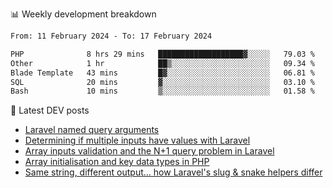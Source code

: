 📊 Weekly development breakdown
<!--START_SECTION:waka-->

```txt
From: 11 February 2024 - To: 17 February 2024

PHP              8 hrs 29 mins   ███████████████████▓░░░░░   79.03 %
Other            1 hr            ██▒░░░░░░░░░░░░░░░░░░░░░░   09.34 %
Blade Template   43 mins         █▓░░░░░░░░░░░░░░░░░░░░░░░   06.81 %
SQL              20 mins         ▓░░░░░░░░░░░░░░░░░░░░░░░░   03.10 %
Bash             10 mins         ▒░░░░░░░░░░░░░░░░░░░░░░░░   01.58 %
```

<!--END_SECTION:waka-->

📕 Latest DEV posts
<!-- BLOG-POST-LIST:START -->
- [Laravel named query arguments](https://dev.to/michaelvickersuk/laravel-named-query-arguments-28kd)
- [Determining if multiple inputs have values with Laravel](https://dev.to/michaelvickersuk/determining-if-multiple-inputs-have-values-with-laravel-km6)
- [Array inputs validation and the N+1 query problem in Laravel](https://dev.to/michaelvickersuk/array-inputs-validation-and-the-n1-query-problem-in-laravel-2agb)
- [Array initialisation and key data types in PHP](https://dev.to/michaelvickersuk/array-initialisation-and-key-data-types-in-php-1e5b)
- [Same string, different output... how Laravel&#39;s slug &amp; snake helpers differ](https://dev.to/michaelvickersuk/same-string-different-output-how-laravels-slug-snake-helpers-differ-1ccj)
<!-- BLOG-POST-LIST:END -->
